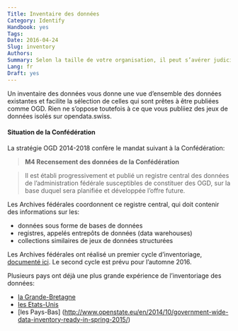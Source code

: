```yaml
---
Title: Inventaire des données
Category: Identify
Handbook: yes
Tags:
Date: 2016-04-24
Slug: inventory
Authors:
Summary: Selon la taille de votre organisation, il peut s’avérer judicieux de réaliser un inventaire de vos données, mais il ne s’agit pas d’une condition requise pour la publication d’OGD.
Lang: fr
Draft: yes
---
```


Un inventaire des données vous donne une vue d’ensemble des données existantes et facilite la sélection de celles qui sont prêtes à être publiées comme OGD. Rien ne s’oppose toutefois à ce que vous publiiez des jeux de données isolés sur opendata.swiss.

#### Situation de la Confédération

La stratégie OGD 2014-2018 confère le mandat suivant à la Confédération:

> **M4 Recensement des données de la Confédération**

> Il est établi progressivement et publié un registre central des données de l’administration fédérale susceptibles de constituer des OGD, sur la base duquel sera planifiée et développée l’offre future.

Les Archives fédérales coordonnent ce registre central, qui doit contenir des informations sur les:

- données sous forme de bases de données
- registres, appelés entrepôts de données (data warehouses)
- collections similaires de jeux de données structurées

Les Archives fédérales ont réalisé un premier cycle d’inventoriage, [documenté ici](/fr/library/bericht-datenbestaende-bund). Le second cycle est prévu pour l’automne 2016.

Plusieurs pays ont déjà une plus grande expérience de l’inventoriage des données:

- [la Grande-Bretagne](http://data.gov.uk/data/search)
- [les Etats-Unis](https://project-open-data.cio.gov/implementation-guide)
- [les Pays-Bas] (http://www.openstate.eu/en/2014/10/government-wide-data-inventory-ready-in-spring-2015/)
